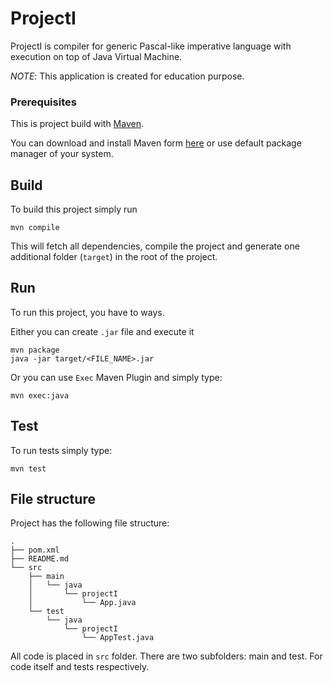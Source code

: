 # ProjectI

ProjectI is compiler for generic Pascal-like imperative language 
with execution on top of Java Virtual Machine. 

*NOTE*: This application is created for education purpose.

### Prerequisites

This is project build with [Maven](https://maven.apache.org/).

You can download and install Maven form [here](https://maven.apache.org/download.cgi)
or use default package manager of your system.

## Build

To build this project simply run

```
mvn compile
```

This will fetch all dependencies, compile the project and generate one additional 
folder (`target`) in the root of the project.

## Run

To run this project, you have to ways.

Either you can create `.jar` file and execute it

``` 
mvn package
java -jar target/<FILE_NAME>.jar
```

Or you can use `Exec` Maven Plugin and simply type:

``` 
mvn exec:java
```

## Test

To run tests simply type:

``` 
mvn test
```

## File structure

Project has the following file structure:

```
.
├── pom.xml
├── README.md
└── src
    ├── main
    │   └── java
    │       └── projectI
    │           └── App.java
    └── test
        └── java
            └── projectI
                └── AppTest.java
```

All code is placed in `src` folder. There are two subfolders: main and test. 
For code itself and tests respectively.
